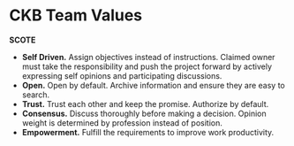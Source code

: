 # CKB Team Values

**SCOTE**

*   **Self Driven.** Assign objectives instead of instructions. Claimed owner must take the responsibility and push the project forward by actively expressing self opinions and participating discussions.
*   **Open.** Open by default. Archive information and ensure they are easy to search.
*   **Trust.** Trust each other and keep the promise. Authorize by default.
*   **Consensus.** Discuss thoroughly before making a decision. Opinion weight is determined by profession instead of position.
*   **Empowerment.** Fulfill the requirements to improve work productivity.

